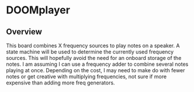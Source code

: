# DOOMplayer

## Overview
This board combines X frequency sources to play notes on a speaker. A state machine will be used to determine the currently used frequency sources. This will hopefully avoid the need for an onboard storage of the notes. I am assuming I can use a frequency adder to combine several notes playing at once. Depending on the cost, I may need to make do with fewer notes or get creative with multiplying frequencies, not sure if more expensive than adding more freq generators.

## 
